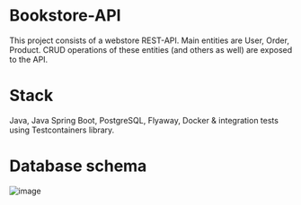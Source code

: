 # Bookstore-API
This project consists of a webstore REST-API. Main entities are User, Order, Product. CRUD operations of these entities (and others as well) are exposed to the API.
# Stack
Java, Java Spring Boot, PostgreSQL, Flyaway, Docker & integration tests using Testcontainers library.

# Database schema
![image](https://github.com/elizavetakotelnikova/Bookstore-API/assets/113019328/0c181394-30c7-44b0-99c2-24c1f83a75ee)

